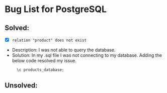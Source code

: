 # Bug List for PostgreSQL

## Solved:

- [x] ``` relation "product" does not exist ```

- Description: I was not able to query the database.
- Solution: In my .sql file I was not connecting to my database. Adding the below code resolved my issue.
  ``` javascript
    \c products_database;
  ```

## Unsolved:
